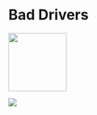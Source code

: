 # Bad Drivers
<img src="C:\Users\Vitória\Downloads\bad drivers.gif" width=115>
<p align="left"><img src="http://img.shields.io/static/v1?label=STATUS&message=Conc&color=GREEN&style=for-the-badge"/></p>
